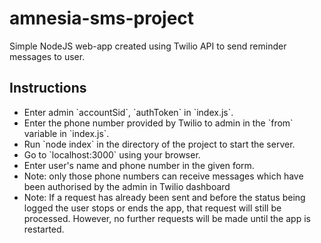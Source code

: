 # amnesia-sms-project
Simple NodeJS web-app created using Twilio API to send reminder messages to user.
<h2>Instructions</h2>
<div id="instructions">
    <ul>
        <li>Enter admin `accountSid`, `authToken` in `index.js`.</li>
        <li>Enter the phone number provided by Twilio to admin in the `from` variable in `index.js`.</li>
        <li>Run `node index` in the directory of the project to start the server. </li>
        <li>Go to `localhost:3000` using your browser.</li>
        <li>Enter user's name and phone number in the given form.</li>
        <li>Note: only those phone numbers can receive messages which have been authorised by the admin in Twilio dashboard</li>
        <li>Note: If a request has already been sent and before the status being logged the user stops or ends the app, that request will still be processed. However, no further requests will be made until the app is restarted.</li>
    </ul>
</div>
